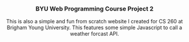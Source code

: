 <h3 align="center">BYU Web Programming Course Project 2</h3>
  <p align="center">
    This is also a simple and fun from scratch website I created for CS 260 at Brigham Young University.
    This features some simple Javascript to call a weather forcast API.
    <br />
